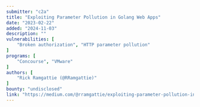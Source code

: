 ```yaml
---
submitter: "c2a"
title: "Exploiting Parameter Pollution in Golang Web Apps"
date: "2023-02-22"
added: "2024-11-03"
description: ""
vulnerabilities: [
    "Broken authorization", "HTTP parameter pollution"
]
programs: [
    "Concourse", "VMware"
]
authors: [
    "Rick Ramgattie (@RRamgattie)"
]
bounty: "undisclosed"
link: "https://medium.com/@rramgattie/exploiting-parameter-pollution-in-golang-web-apps-daca72b28ce2"
---
```




